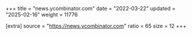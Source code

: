 +++
title = "news.ycombinator.com"
date = "2022-03-22"
updated = "2025-02-16"
weight = 11776

[extra]
source = "https://news.ycombinator.com"
ratio = 65
size = 12
+++
